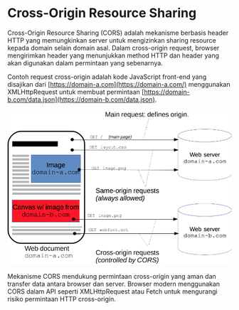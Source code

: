 # Cross-Origin Resource Sharing

Cross-Origin Resource Sharing (CORS) adalah mekanisme berbasis header HTTP yang memungkinkan server untuk mengizinkan sharing resource kepada domain selain domain asal. Dalam cross-origin request, browser mengirimkan header yang menunjukkan method HTTP dan header yang akan digunakan dalam permintaan yang sebenarnya.

Contoh request cross-origin adalah kode JavaScript front-end yang disajikan dari [https://domain-a.com](https://domain-a.com/) menggunakan XMLHttpRequest untuk membuat permintaan [https://domain-b.com/data.json](https://domain-b.com/data.json).

![Untitled](Cross-Origin%20Resource%20Sharing%20a0ae9ccd0e1f49d79841b444074742e0/Untitled.png)

Mekanisme CORS mendukung permintaan cross-origin yang aman dan transfer data antara browser dan server. Browser modern menggunakan CORS dalam API seperti XMLHttpRequest atau Fetch untuk mengurangi risiko permintaan HTTP cross-origin.